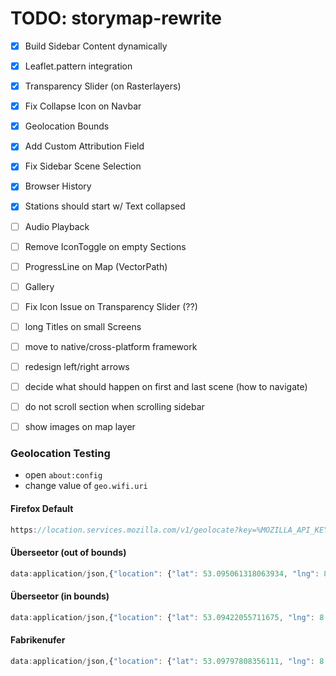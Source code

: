 # TODO: storymap-rewrite

- [X] Build Sidebar Content dynamically
- [X] Leaflet.pattern integration
- [X] Transparency Slider (on Rasterlayers)
- [X] Fix Collapse Icon on Navbar
- [X] Geolocation Bounds
- [X] Add Custom Attribution Field
- [x] Fix Sidebar Scene Selection
- [x] Browser History
- [x] Stations should start w/ Text collapsed

- [ ] Audio Playback
- [ ] Remove IconToggle on empty Sections
- [ ] ProgressLine on Map (VectorPath)
- [ ] Gallery
- [ ] Fix Icon Issue on Transparency Slider (??)
- [ ] long Titles on small Screens
- [ ] move to native/cross-platform framework
- [ ] redesign left/right arrows
- [ ] decide what should happen on first and last scene (how to navigate)
- [ ] do not scroll section when scrolling sidebar
- [ ] show images on map layer


### Geolocation Testing

- open `about:config`
- change value of `geo.wifi.uri`

#### Firefox Default

``` javascript
https://location.services.mozilla.com/v1/geolocate?key=%MOZILLA_API_KEY%
```

#### Überseetor (out of bounds)

```javascript
data:application/json,{"location": {"lat": 53.095061318063934, "lng": 8.772915601730347}, "accuracy": 270.0}
```

#### Überseetor (in bounds)

```javascript
data:application/json,{"location": {"lat": 53.09422055711675, "lng": 8.771351873874664}, "accuracy": 270.0}
```

#### Fabrikenufer

```javascript
data:application/json,{"location": {"lat": 53.09797808356111, "lng": 8.774028718471527}, "accuracy": 270.0}
```
